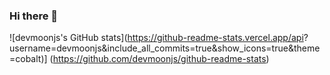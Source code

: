### Hi there 👋

![devmoonjs's GitHub stats](https://github-readme-stats.vercel.app/api?
username=devmoonjs&include_all_commits=true&show_icons=true&theme=cobalt)]
(https://github.com/devmoonjs/github-readme-stats)

<!--
**devmoonjs/devmoonjs** is a ✨ _special_ ✨ repository because its `README.md` (this file) appears on your GitHub profile.

Here are some ideas to get you started:

- 🔭 I’m currently working on ...
- 🌱 I’m currently learning ...
- 👯 I’m looking to collaborate on ...
- 🤔 I’m looking for help with ...
- 💬 Ask me about ...
- 📫 How to reach me: ...
- 😄 Pronouns: ...
- ⚡ Fun fact: ...
-->



